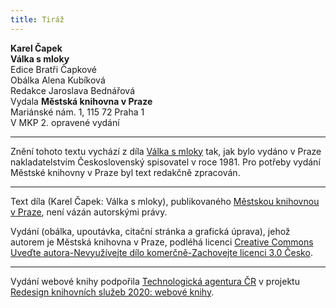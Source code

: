 ```yaml
---
title: Tiráž
---
```


**Karel Čapek**  
**Válka s mloky**  
Edice Bratři Čapkové  
Obálka Alena Kubíková  
Redakce Jaroslava Bednářová  
Vydala **Městská knihovna v Praze**  
Mariánské nám. 1, 115 72 Praha 1  
V MKP 2. opravené vydání  
[^1]: Dubbeltje – drobná holandská mince. _Pozn. red_.  
[^2]: Kampong – malajská vesnice s tržištěm. _Pozn. red_.  
[^3]: Toddy – palmové víno. _Pozn. red_.  
[^4]: Bedřich Golombek (1901–1961), čes. novinář a prozaik. _Pozn. red_.  
[^5]: Edvard Valenta (1901–1978), čes. spisovatel a publicista. _Pozn. red_.  
[^6]: Jan Eskymo Welzl (1848–1948), čes. cestovatel, vynálezce a dobrodruh. _Pozn. red_.  
[^7]: Lambrekýny (hol.) – závěsy na okna a dveře. _Pozn. red_.  
[^8]: Pozamentérie – pásková textilie určená k dekoraci. _Pozn. red_.  
[^9]: Bezoár – usazenina v útrobách některých savců považovaná za léčivý prostředek. _Pozn. red_.  
[^10]: YMCA – Young Men´s Christian Association, Křesťanské sdružení mladých mužů. _Pozn. red_.  
[^11]: Schillerův rytíř – odkaz na baladu _Rukavička_ Friedricha Schillera. _Pozn. red_.  
[^12]: Trader Horn – ve své době populární americký film o obchodníkovi Hornovi a jeho cestě do Afriky. _Pozn. red_.  
[^13]: Reptilia (lat.) – plazi. _Pozn. red_.  
[^14]: Nereidky – mořské víly. _Pozn. red_.  
[^15]: Pelagiál – vody osídlené planktonem. _Pozn. red_.  
[^16]: „Zázrační“ koně z chovu něm. podnikatele Kralle, kteří údajně uměli počítat a výsledky oznamovali údery kopyt. _Pozn. red_.  
[^17]: Mae West – amer. herečka, sex-symbol 30. let. 20. stol. _Pozn. red_.  
[^18]: V praxi, v akci. _Pozn. red_.  
[^19]: Lemurie – bájný světadíl (podobně jako Atlantida), měl se rozkládat v Indickém oceánu. _Pozn. red_.  
[^20]: Zábava, rozptýlení. _Pozn. red_.  
[^21]: Využití, zneužití. _Pozn. red_.  
[^22]: Pojištění. _Pozn. red_.  
[^23]: Živočich pracující, vyrábějící. _Pozn. red_.  
[^24]: Mlok a německý národ. _Pozn. red_.  
[^25]: Vývoj obojživelníků za fašismu. _Pozn. red_.  
[^26]: Trade Unie – zaměstnanecké odbory. _Pozn. red_.  
[^27]: Barkasa – člun sloužící zejména pro dopravu mezi kotvící lodí a břehem. _Pozn. red_.  
[^28]: Je to podivín. _Pozn. red_.  
[^29]: Zpráva o tělesných schopnostech Mloků. _Pozn. red_.  
[^30]: Xeróza (řec.) – chorobná suchost. _Pozn. red_.  
[^31]: François Coppé (1842–1908), franc. básník. _Pozn. red_.  
[^32]: Basic English – jazyk se zásobou 850 slov, který byl vytvořen v roce 1929. _Pozn. red_.  
[^33]: Ušlechtilý jazyk latinský. _Pozn. red_.  
[^34]: Svět pozemský. _Pozn. red_.  
[^35]: Měnový systém založený na dvou drahých kovech, na zlatě a stříbře. _Pozn. red_.  
[^36]: Právě tím. _Pozn. red_.  
[^37]: Podivuhodná díla boží. _Pozn. red_.  
[^38]: Monismus (řec.) – filozofická koncepce, podle níž je základem všeho jediná podstata. _Pozn. red_.  
[^39]: Mloci, pryč se Židy! _Pozn. red_.  
[^40]: Hej, vy, … co tady hledáte? _Pozn. red_.  
[^41]: Starosta a poslanec. _Pozn. red_.  
[^42]: Auspicie – výhlídka, naděje. _Pozn. red_.  
[^43]: Ženerózní (z franc.) – velkodušný, šlechetný. _Pozn. red_.  
[^44]: Chudáček, … on je tak ošklivý! _Pozn. red_.  
[^45]: Lac Léman – Ženevské jezero. _Pozn. red_.  
[^46]: Mikádo/správně mikado (jap.) – titul jap. císařů. _Pozn. red_.  
[^47]: Flibustýrský – pirátský. _Pozn. red_.  
[^48]: Torpédoborec. _Pozn. red_.  
[^49]: Konflagrace – vzplanutí, vypuknutí (zde války). _Pozn. red_.  
[^50]: Kombatant (franc.) – vojín s bojovým posláním. _Pozn. red_.  
[^51]: Berta – dělo. _Pozn. red_.  
[^52]: Takových úspěchů dosahují jen němečtí mloci. _Pozn. red_.  
[^53]: Zánik lidstva. _Pozn. red_.  
[^54]: Abyssal/abysál (řec.) – označení pro nejhlubší dno oceánu nebo hlubokých jezer. _Pozn. red_.  
[^55]: Mene tekel (aram.) – napomenutí, jímž byl údajně babylonskému králi Balsazarovi předpovězen pád jeho říše; přeneseně výstraha, varování. _Pozn. red_.  
[^56]: Mediokrita (lat.) – prostřednost. _Pozn. red_.  
[^57]: Wady/vádí (arab.) – vyschlá koryta řek, naplněná vodou jen v určitých ročních obdobích. _Pozn. red_.  
[^58]: Dossier – desky na listiny, svazek listin. _Pozn. red_.  
[^59]: Árie z opery J. Offenbacha Hoffmannovy povídky, pův. píseň benátských gondoliérů. _Pozn. red_.  
[^60]: Kris – dýka s vlnkovitým ostřím. _Pozn. red_.  
V MKP 1. elektronické vydání z 7. 10. 2022.

***

Znění tohoto textu vychází z díla [Válka s mloky](https://search.mlp.cz/cz/titul/valka-s-mloky/8353/) tak, jak bylo vydáno v Praze nakladatelstvím Československý spisovatel v roce 1981. Pro potřeby vydání Městské knihovny v Praze byl text redakčně zpracován.

***


Text díla (Karel Čapek: Válka s mloky), publikovaného [Městskou knihovnou v Praze](https://www.mlp.cz/cz/), není vázán autorskými právy.


Vydání (obálka, upoutávka, citační stránka a grafická úprava), jehož autorem je Městská knihovna v Praze, podléhá licenci [Creative Commons Uveďte autora-Nevyužívejte dílo komerčně-Zachovejte licenci 3.0 Česko](https://creativecommons.org/licenses/by-nc-sa/3.0/cz/).

***

Vydání webové knihy podpořila [Technologická agentura ČR](https://www.tacr.cz/) v projektu [Redesign knihovních služeb 2020: webové knihy](https://starfos.tacr.cz/cs/project/TL04000391).